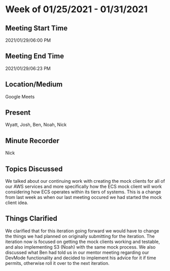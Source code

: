 # Week of 01/25/2021 - 01/31/2021

## Meeting Start Time

2021/01/29/06:00 PM

## Meeting End Time

2021/01/29/06:23 PM

## Location/Medium

Google Meets

## Present

Wyatt, Josh, Ben, Noah, Nick

## Minute Recorder

Nick

## Topics Discussed

We talked about our continuing work with creating the mock clients for all of our AWS services and more specifically how
the ECS mock client will work considering how ECS operates within its tiers of systems. This is a change from last week as
when our last meeting occured we had started the mock client idea.

## Things Clarified

We clarified that for this iteration going forward we would have to change the things we had planned on originally submitting
for the iteration. The iteration now is focused on getting the mock clients working and testable, and also implementing
S3 (Noah) with the same mock process. We also discussed what Ben had told us in our mentor meeting regarding our DevMode
functionality and decided to implement his advice for it if time permits, otherwise roll it over to the next iteration.
